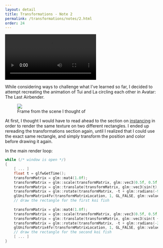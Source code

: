 ```yaml
---
layout: detail
title: Transformations - Note 2
permalink: /transformations/notes/2.html
order: 24
---
```


<video controls autoplay loop src="{{ site.baseurl }}/assets/transformations/notes/2/1.mp4"></video>

While considering ways to challenge what I've learned so far, I decided to attempt recreating the animation of Tui and La circling each other in Avatar: The Last Airbender.

<figure>
    <img src="{{ site.baseurl }}/assets/transformations/notes/2/2.png">
    <figcaption>Frame from the scene I thought of</figcaption>
</figure>

At first, I thought I would have to read ahead to the section on [instancing](https://learnopengl.com/Advanced-OpenGL/Instancing) in order to render the same texture on two different rectangles. I ended up rereading the transformations section again, until I realized that I could use the exact same rectangle, and simply transform the position and color before drawing it again. 

In the main render loop: 

```c++
while (/* window is open */)
{
    [ ... ]
    float t = glfwGetTime();
    transformMatrix = glm::mat4(1.0f);
    transformMatrix = glm::scale(transformMatrix, glm::vec3(0.5f, 0.5f, 1.0f));
    transformMatrix = glm::translate(transformMatrix, glm::vec3(sin(t), cos(t), 0.0f));
    transformMatrix = glm::rotate(transformMatrix, -t + glm::radians(-90.0f), glm::vec3(0.0f, 0.0f, 1.0f));
    glUniformMatrix4fv(transformMatrixLocation, 1, GL_FALSE, glm::value_ptr(transformMatrix));
    // draw the rectangle for the first koi fish
    
    transformMatrix = glm::mat4(1.0f);
    transformMatrix = glm::scale(transformMatrix, glm::vec3(0.5f, 0.5f, 1.0f));
    transformMatrix = glm::translate(transformMatrix, glm::vec3(sin(t + M_PI), cos(t + M_PI), 0.0f));
    transformMatrix = glm::rotate(transformMatrix, -t + glm::radians(-270.0f), glm::vec3(0.0f, 0.0f, 1.0f));
    glUniformMatrix4fv(transformMatrixLocation, 1, GL_FALSE, glm::value_ptr(transformMatrix));
    // draw the rectangle for the second koi fish
    [ ... ]
}
```